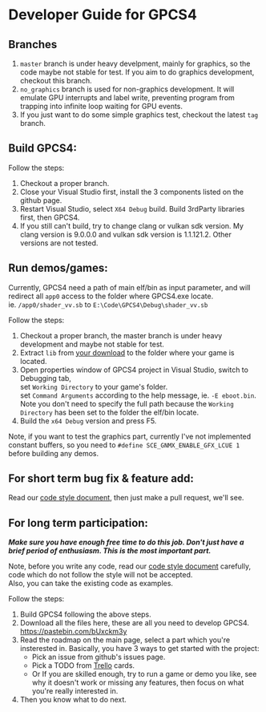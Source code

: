 # Developer Guide for GPCS4

## Branches
1. `master` branch is under heavy develpment, mainly for graphics, so the code maybe not stable for test. If you aim to do graphics development, checkout this branch.
2. `no_graphics` branch is used for non-graphics development. It will emulate GPU interrupts and label write, preventing program from trapping into infinite loop waiting for GPU events.
3. If you just want to do some simple graphics test, checkout the latest `tag` branch.

## Build GPCS4:
Follow the steps:
1. Checkout a proper branch.
2. Close your Visual Studio first, install the 3 components listed on the github page.
3. Restart Visual Studio, select `X64 Debug` build. Build 3rdParty libraries first, then GPCS4.
4. If you still can't build, try to change clang or vulkan sdk version. My clang version is 9.0.0.0 and vulkan sdk version is 1.1.121.2. Other versions are not tested.


## Run demos/games:
Currently, GPCS4 need a path of main elf/bin as input parameter, and will redirect all `app0` access to the folder where GPCS4.exe locate.  
ie. `/app0/shader_vv.sb` to `E:\Code\GPCS4\Debug\shader_vv.sb`  

Follow the steps:
1. Checkout a proper branch, the master branch is under heavy development and maybe not stable for test.
2. Extract `lib` from [your download](https://pastebin.com/bUxckm3y) to the folder where your game is located.
3. Open properties window of GPCS4 project in Visual Studio, switch to Debugging tab,  
set `Working Directory` to your game's folder.  
set `Command Arguments` according to the help message, ie. `-E eboot.bin`.   
Note you don't need to specify the full path because the `Working Directory` has been set to the folder the elf/bin locate.
4. Build the `x64 Debug` version and press F5.

Note, if you want to test the graphics part, currently I've not implemented constant buffers, so you need to 
`#define SCE_GNMX_ENABLE_GFX_LCUE 1` before building any demos.

## For short term bug fix & feature add:
Read our [code style document](https://github.com/Inori/GPCS4/blob/master/Doc/CodeStyle.md), then just make a pull request, we'll see.


## For long term participation:

***Make sure you have enough free time to do this job. Don't just have a brief period of enthusiasm. This is the most important part.***

Note, before you write any code, read our [code style document](https://github.com/Inori/GPCS4/blob/master/Doc/CodeStyle.md) carefully, code which do not follow the style will not be accepted.  
Also, you can take the existing code as examples.

Follow the steps:
1. Build GPCS4 following the above steps.
2. Download all the files here, these are all you need to develop GPCS4.  
    https://pastebin.com/bUxckm3y
3. Read the roadmap on the main page, select a part which you're insterested in. Basically, you have 3 ways to get started with the project:  
     - Pick an issue from github's issues page.  
     - Pick a TODO from [Trello](https://trello.com/b/4kZu97F5/gpcs4) cards.  
     - Or If you are skilled enough, try to run a game or demo you like, see why it doesn't work or missing any features, then focus on what you're really interested in.  
4. Then you know what to do next.

